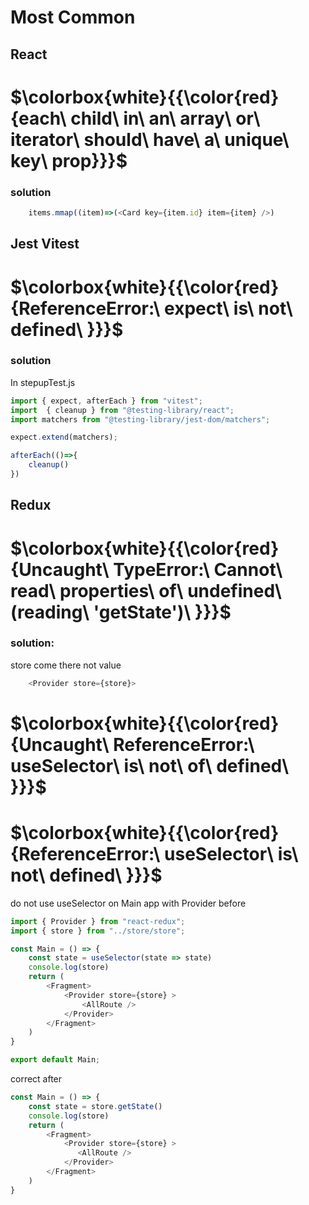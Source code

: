 # Most Common

## React

#  $\colorbox{white}{{\color{red}{each\ child\ in\ an\ array\ or\ iterator\ should\ have\ a\ unique\ key\ prop\}}}$
### solution
```js 
    items.mmap((item)=>(<Card key={item.id} item={item} />)
```

## Jest Vitest
#  $\colorbox{white}{{\color{red}{ReferenceError:\ expect\ is\ not\ defined\ }}}$
### solution
In stepupTest.js
```js
import { expect, afterEach } from "vitest";
import  { cleanup } from "@testing-library/react";
import matchers from "@testing-library/jest-dom/matchers";

expect.extend(matchers);

afterEach(()=>{
    cleanup()
})
```

## Redux 
# $\colorbox{white}{{\color{red}{Uncaught\ TypeError:\ Cannot\ read\ properties\ of\ undefined\ (reading\ 'getState')\ }}}$
### solution:

store come there not value
```js
    <Provider store={store}>
```

# $\colorbox{white}{{\color{red}{Uncaught\ ReferenceError:\ useSelector\ is\ not\ of\ defined\ }}}$

#  $\colorbox{white}{{\color{red}{ReferenceError:\ useSelector\ is\ not\ defined\ }}}$


do not use useSelector on Main app  with Provider
before
```js 
import { Provider } from "react-redux";
import { store } from "../store/store";

const Main = () => {
    const state = useSelector(state => state)
    console.log(store)
    return (
        <Fragment>
            <Provider store={store} >
                <AllRoute />
            </Provider>
        </Fragment>
    )
}

export default Main;
```
correct
after
```js
const Main = () => {
    const state = store.getState()
    console.log(store)
    return (
        <Fragment>
            <Provider store={store} >
               <AllRoute />
            </Provider>
        </Fragment>
    )
}
```

